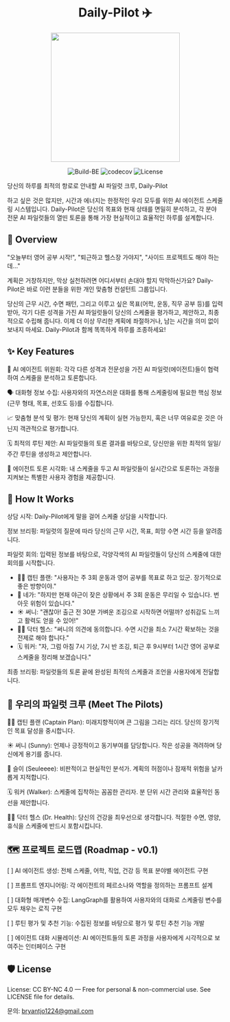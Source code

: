 <div align="center">
    <h1 style="text-decoration: none; border-bottom: none;">Daily-Pilot ✈️</h1>
    <image src="./assets/cover.png" width="300"></image>
    <p>
        <img src="https://img.shields.io/github/actions/workflow/status/Seuleeee/Daily-Pilot/python-check.yml?branch=stage" alt="Build-BE"/>
        <img src="https://codecov.io/gh/Seuleeee/Daily-Pilot/branch/stage/graph/badge.svg" alt="codecov" />
        <img src="https://img.shields.io/badge/License-CC_BY--NC_4.0-lightgrey.svg" alt="License" href="https://creativecommons.org/licenses/by-nc/4.0/"/>
    </p>
</div>
당신의 하루를 최적의 항로로 안내할 AI 파일럿 크루, Daily-Pilot

하고 싶은 것은 많지만, 시간과 에너지는 한정적인 우리 모두를 위한 AI 에이전트 스케줄링 시스템입니다. Daily-Pilot은 당신의 목표와 현재 상태를 면밀히 분석하고, 각 분야 전문 AI 파일럿들의 열띤 토론을 통해 가장 현실적이고 효율적인 하루를 설계합니다.

## 🧐 Overview
"오늘부터 영어 공부 시작!", "퇴근하고 헬스장 가야지", "사이드 프로젝트도 해야 하는데..."

계획은 거창하지만, 막상 실천하려면 어디서부터 손대야 할지 막막하신가요? Daily-Pilot은 바로 이런 분들을 위한 개인 맞춤형 컨설턴트 그룹입니다.

당신의 근무 시간, 수면 패턴, 그리고 이루고 싶은 목표(어학, 운동, 직무 공부 등)를 입력받아, 각기 다른 성격을 가진 AI 파일럿들이 당신의 스케줄을 평가하고, 제안하고, 최종적으로 수립해 줍니다. 이제 더 이상 무리한 계획에 좌절하거나, 남는 시간을 의미 없이 보내지 마세요. Daily-Pilot과 함께 똑똑하게 하루를 조종하세요!

## ✨ Key Features
🤖 AI 에이전트 위원회: 각각 다른 성격과 전문성을 가진 AI 파일럿(에이전트)들이 협력하여 스케줄을 분석하고 토론합니다.

🗣️ 대화형 정보 수집: 사용자와의 자연스러운 대화를 통해 스케줄링에 필요한 핵심 정보(근무 형태, 목표, 선호도 등)를 수집합니다.

📈 맞춤형 분석 및 평가: 현재 당신의 계획이 실현 가능한지, 혹은 너무 여유로운 것은 아닌지 객관적으로 평가합니다.

🗓️ 최적의 루틴 제안: AI 파일럿들의 토론 결과를 바탕으로, 당신만을 위한 최적의 일일/주간 루틴을 생성하고 제안합니다.

💬 에이전트 토론 시각화: 내 스케줄을 두고 AI 파일럿들이 실시간으로 토론하는 과정을 지켜보는 특별한 사용자 경험을 제공합니다.

## 🚀 How It Works
상담 시작: Daily-Pilot에게 말을 걸어 스케줄 상담을 시작합니다.

정보 브리핑: 파일럿의 질문에 따라 당신의 근무 시간, 목표, 희망 수면 시간 등을 알려줍니다.

파일럿 회의: 입력된 정보를 바탕으로, 각양각색의 AI 파일럿들이 당신의 스케줄에 대한 회의를 시작합니다.

- 👨‍✈️ 캡틴 플랜: "사용자는 주 3회 운동과 영어 공부를 목표로 하고 있군. 장기적으로 좋은 방향이야."
- 🤔 네가: "하지만 현재 야근이 잦은 상황에서 주 3회 운동은 무리일 수 있습니다. 번아웃 위험이 있습니다."
- ☀️ 써니: "괜찮아! 출근 전 30분 가벼운 조깅으로 시작하면 어떨까? 성취감도 느끼고 활력도 얻을 수 있어!"
- 👩‍⚕️ 닥터 헬스: "써니의 의견에 동의합니다. 수면 시간을 최소 7시간 확보하는 것을 전제로 해야 합니다."
- 🗓️ 워커: "자, 그럼 아침 7시 기상, 7시 반 조깅, 퇴근 후 9시부터 1시간 영어 공부로 스케줄을 정리해 보겠습니다."

최종 브리핑: 파일럿들의 토론 끝에 완성된 최적의 스케줄과 조언을 사용자에게 전달합니다.

## 🤖 우리의 파일럿 크루 (Meet The Pilots)
👨‍✈️ 캡틴 플랜 (Captain Plan): 미래지향적이며 큰 그림을 그리는 리더. 당신의 장기적인 목표 달성을 중시합니다.

☀️ 써니 (Sunny): 언제나 긍정적이고 동기부여를 담당합니다. 작은 성공을 격려하며 당신에게 용기를 줍니다.

🤔 슬이 (Seuleeee): 비판적이고 현실적인 분석가. 계획의 허점이나 잠재적 위험을 날카롭게 지적합니다.

🗓️ 워커 (Walker): 스케줄에 집착하는 꼼꼼한 관리자. 분 단위 시간 관리와 효율적인 동선을 제안합니다.

👩‍⚕️ 닥터 헬스 (Dr. Health): 당신의 건강을 최우선으로 생각합니다. 적절한 수면, 영양, 휴식을 스케줄에 반드시 포함시킵니다.

## 🗺️ 프로젝트 로드맵 (Roadmap - v0.1)
[ ] AI 에이전트 생성: 전체 스케줄, 어학, 직업, 건강 등 목표 분야별 에이전트 구현

[ ] 프롬프트 엔지니어링: 각 에이전트의 페르소나와 역할을 정의하는 프롬프트 설계

[ ] 대화형 매개변수 수집: LangGraph를 활용하여 사용자와의 대화로 스케줄링 변수를 모두 채우는 로직 구현

[ ] 루틴 평가 및 추천 기능: 수집된 정보를 바탕으로 평가 및 루틴 추천 기능 개발

[ ] 에이전트 대화 시뮬레이션: AI 에이전트들의 토론 과정을 사용자에게 시각적으로 보여주는 인터페이스 구현

## 🛡️ License
License: CC BY-NC 4.0 — Free for personal & non-commercial use. See LICENSE file for details.

문의: [bryantjo1224@gmail.com](bryantjo1224@gmail.com)
